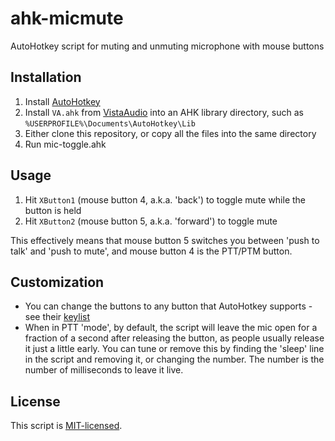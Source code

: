 # ahk-micmute
AutoHotkey script for muting and unmuting microphone with mouse buttons

## Installation

1. Install [AutoHotkey]
1. Install `VA.ahk` from [VistaAudio] into an AHK library directory, such as `%USERPROFILE%\Documents\AutoHotkey\Lib`
1. Either clone this repository, or copy all the files into the same directory
1. Run mic-toggle.ahk

## Usage

1. Hit `XButton1` (mouse button 4, a.k.a. 'back') to toggle mute while the button is held
1. Hit `XButton2` (mouse button 5, a.k.a. 'forward') to toggle mute 

This effectively means that mouse button 5 switches you between 'push to talk' and 'push to mute', and mouse button 4 is the PTT/PTM button.

## Customization

- You can change the buttons to any button that AutoHotkey supports - see their [keylist]
- When in PTT 'mode', by default, the script will leave the mic open for a fraction of a second after releasing the button, as people usually release it just a little early. You can tune or remove this by finding the 'sleep' line in the script and removing it, or changing the number. The number is the number of milliseconds to leave it live.

## License

This script is [MIT-licensed](LICENSE).

[AutoHotkey]: https://github.com/Lexikos/AutoHotkey_L
[VistaAudio]: https://github.com/ahkscript/vistaaudio
[keylist]: https://autohotkey.com/docs/KeyList.htm
